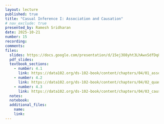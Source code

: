 ```yaml
---
layout: lecture
published: true
title: "Casual Inference I: Association and Causation"
# nav_exclude: true
presented_by: Ramesh Sridharan
date: 2025-10-21
number: 15
recording: 
comments:
files:
  slides: https://docs.google.com/presentation/d/15ej3O8yht3LhAwxSdfDq8IJ9diolvSE6unH0kkQWjew/edit?usp=sharing
  pdf_slides:
  textbook_sections:
    - number: 4.1
      link: https://data102.org/ds-102-book/content/chapters/04/01_association_correlation_causation.html
    - number: 4.2
      link: https://data102.org/ds-102-book/content/chapters/04/02_quantifying_association.html
    - number: 4.3
      link: https://data102.org/ds-102-book/content/chapters/04/03_causality_potential_outcomes.html
  notes:
  notebook:
  additional_files:
    name:
    link:
---
```

